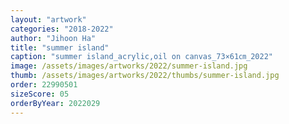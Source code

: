 ```yaml
---
layout: "artwork"
categories: "2018-2022"
author: "Jihoon Ha"
title: "summer island"
caption: "summer island_acrylic,oil on canvas_73×61㎝_2022"
image: /assets/images/artworks/2022/summer-island.jpg
thumb: /assets/images/artworks/2022/thumbs/summer-island.jpg
order: 22990501
sizeScore: 05
orderByYear: 2022029
---
```

